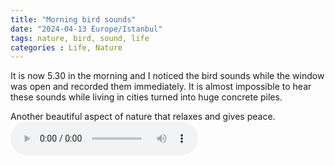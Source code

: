 ```yaml
---
title: "Morning bird sounds"
date: "2024-04-13 Europe/Istanbul"
tags: nature, bird, sound, life
categories : Life, Nature
---
```


It is now 5.30 in the morning and I noticed the bird sounds while the window was open and recorded them immediately. It is almost impossible to hear these sounds while living in cities turned into huge concrete piles.

Another beautiful aspect of nature that relaxes and gives peace.
<audio controls="controls" preload="auto">
  <source src="{{ site.baseurl }}/assets/morningbirdsounds.mp3" type="audio/mpeg">
  Your browser does not support the audio element.
  </source>
</audio>

